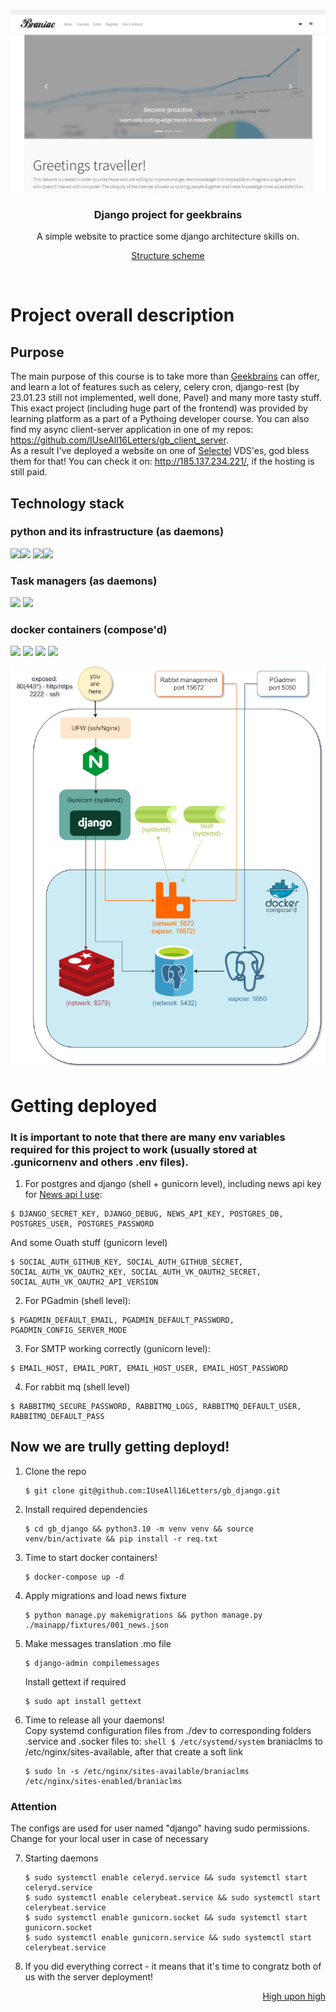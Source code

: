 <p id="high-upon-high"></p>
<br/>
<div>
    <a href="#">
        <img src="readme_front/heading.JPG">
    </a>
    <h3 align="center">Django project for geekbrains</h3>
        <p align="center">
            A simple website to practice some django architecture skills on.
        </p>
        <p align="center" >
            <a href="#scheme">Structure scheme</a>
        </p>
    <br>
</div>

# Project overall description
## Purpose
The main purpose of this course is to take more than <a href="https://gb.ru">Geekbrains</a> can offer, and learn a lot of features such as celery, celery cron, django-rest (by 23.01.23 still not implemented, well done, Pavel) and many more tasty stuff.
This exact project (including huge part of the frontend) was provided by  learning platform as a part of a Pythoing developer course.
You can also find my async client-server application in one of my repos: https://github.com/IUseAll16Letters/gb_client_server.
<br>As a result I've deployed a website on one of <a href="https://selectel.ru/">Selectel</a> VDS'es, god bless them for that!
You can check it on: http://185.137.234.221/, if the hosting is still paid.


## Technology stack
### python and its infrastructure (as daemons)
![](https://img.shields.io/badge/python-3.10-blue)![](https://img.shields.io/badge/django-3.2-blue)
![](https://img.shields.io/badge/nginx-1.18-blue)![](https://img.shields.io/badge/gunicorn-20.1-blue)
### Task managers (as daemons) 
![](https://img.shields.io/badge/celery-5.2.7-green)
![](https://img.shields.io/badge/celery_beat-green)
### docker containers (compose'd)
![](https://img.shields.io/badge/postgres-13.3-blue)
![](https://img.shields.io/badge/pgAdmin-4.5-blue)
![](https://img.shields.io/badge/redis-7.0.5:alpine-red)
![](https://img.shields.io/badge/rabbitMQ-3.10.7-orange)
<div align="center">
    <a id="scheme" href="">
        <img src="readme_front/docker_scheme.drawio.png">
    </a>
</div>


# Getting deployed
### It is important to note that there are many env variables required for this project to work (usually stored at .gunicornenv and others .env files).
1. For postgres and django (shell + gunicorn level), including news api key for <a href="https://newsapi.org/">News api I use</a>:
```shell
$ DJANGO_SECRET_KEY, DJANGO_DEBUG, NEWS_API_KEY, POSTGRES_DB, POSTGRES_USER, POSTGRES_PASSWORD
```
And some Ouath stuff (gunicorn level)
```shell
$ SOCIAL_AUTH_GITHUB_KEY, SOCIAL_AUTH_GITHUB_SECRET, SOCIAL_AUTH_VK_OAUTH2_KEY, SOCIAL_AUTH_VK_OAUTH2_SECRET, SOCIAL_AUTH_VK_OAUTH2_API_VERSION
```
2. For PGadmin (shell level):
```shell
$ PGADMIN_DEFAULT_EMAIL, PGADMIN_DEFAULT_PASSWORD, PGADMIN_CONFIG_SERVER_MODE
```
3. For SMTP working correctly (gunicorn level):
```shell
$ EMAIL_HOST, EMAIL_PORT, EMAIL_HOST_USER, EMAIL_HOST_PASSWORD
```
4. For rabbit mq (shell level)
```shell
$ RABBITMQ_SECURE_PASSWORD, RABBITMQ_LOGS, RABBITMQ_DEFAULT_USER, RABBITMQ_DEFAULT_PASS
```

## Now we are trully getting deployd!
1. Clone the repo
    ```shell
   $ git clone git@github.com:IUseAll16Letters/gb_django.git
   ```
2. Install required dependencies
   ```shell
   $ cd gb_django && python3.10 -m venv venv && source venv/bin/activate && pip install -r req.txt
   ```
3. Time to start docker containers!
   ```shell
   $ docker-compose up -d
   ```
4. Apply migrations and load news fixture
   ```shell
   $ python manage.py makemigrations && python manage.py ./mainapp/fixtures/001_news.json
   ```
5. Make messages translation .mo file
   ```shell
   $ django-admin compilemessages
   ```
   Install gettext if required
   ```shell
   $ sudo apt install gettext
   ```
6. Time to release all your daemons! <br>
   Copy systemd configuration files from ./dev to corresponding folders
   .service and .socker files to: ```shell $ /etc/systemd/system```
   braniaclms to /etc/nginx/sites-available, after that create a soft link
   ```shell
   $ sudo ln -s /etc/nginx/sites-available/braniaclms /etc/nginx/sites-enabled/braniaclms 
   ```
### Attention
   The configs are used for user named "django" having sudo permissions. Change for your local user in case of necessary

7. Starting daemons
   ```shell
   $ sudo systemctl enable celeryd.service && sudo systemctl start celeryd.service 
   $ sudo systemctl enable celerybeat.service && sudo systemctl start celerybeat.service
   $ sudo systemctl enable gunicorn.socket && sudo systemctl start gunicorn.socket
   $ sudo systemctl enable gunicorn.service && sudo systemctl start celerybeat.service
   ```
8. If you did everything correct - it means that it's time to congratz both of us with the server deployment!

<div align="right">
   <a href="#high-upon-high">High upon high</a>
</div>